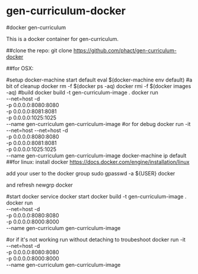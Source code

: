 # gen-curriculum-docker

#docker gen-curriculum

This is a docker container for gen-curriculum.

##clone the repo: git clone https://github.com/phact/gen-curriculum-docker

##for OSX:

#setup
docker-machine start default
eval $(docker-machine env default)
#a bit of cleanup
docker rm -f $(docker ps -aq)
docker rmi -f $(docker images -aq)
#build
docker build -t gen-curriculum-image .
docker run \
   --net=host -d  \
  -p 0.0.0.0:8080:8080 \
  -p 0.0.0.0:8081:8081 \
  -p 0.0.0.0:1025:1025 \
 --name gen-curriculum gen-curriculum-image
#or for debug
docker run -it --net=host 
       --net=host -d  \
  -p 0.0.0.0:8080:8080 \
  -p 0.0.0.0:8081:8081 \
  -p 0.0.0.0:1025:1025 \
  --name gen-curriculum gen-curriculum-image
docker-machine ip default
##for linux: install docker https://docs.docker.com/engine/installation/linux

add your user to the docker group sudo gpasswd -a ${USER} docker

and refresh newgrp docker

#start docker
service docker start
docker build -t gen-curriculum-image .
docker run \
   --net=host -d  \
  -p 0.0.0.0:8080:8080 \
  -p 0.0.0.0:8000:8000 \
  --name gen-curriculum gen-curriculum-image
  
#or if it's not working run without detaching to troubeshoot
docker run -it \
     --net=host -d  \
  -p 0.0.0.0:8080:8080 \
  -p 0.0.0.0:8000:8000 \
  --name gen-curriculum gen-curriculum-image
